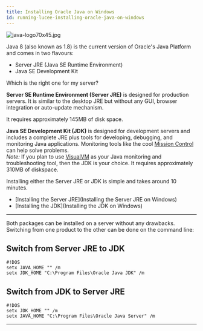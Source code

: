 ```yaml
---
title: Installing Oracle Java on Windows
id: running-lucee-installing-oracle-java-on-windows
---
```


![java-logo70x45.jpg](https://bitbucket.org/repo/rX87Rq/images/3132406793-java-logo70x45.jpg)

Java 8 (also known as 1.8) is the current version of Oracle's Java Platform and comes in two flavours:

* Server JRE (Java SE Runtime Environment)
* Java SE Development Kit

Which is the right one for my server?

**Server SE Runtime Environment (Server JRE)** is designed for production servers. It is similar to the desktop JRE but without any GUI, browser integration or auto-update mechanism.

It requires approximately 145MB of disk space.

**Java SE Development Kit (JDK)**  is designed for development servers and includes a complete JRE plus tools for developing, debugging, and monitoring Java applications. Monitoring tools like the cool [Mission Control](http://docs.oracle.com/javacomponents/jmc-5-4/jmc-user-guide/index.html) can help solve problems.  
*Note:* If you plan to use [VisualVM](http://visualvm.java.net/) as your Java monitoring and troubleshooting tool, then the JDK is your choice. It requires approximately 310MB of diskspace.

Installing either the Server JRE or JDK is simple and takes around 10 minutes.

* [Installing the Server JRE](Installing the Server JRE on Windows)
* [Installing the JDK](Installing the JDK on Windows)

- - -

Both packages can be installed on a server without any drawbacks. Switching from one product to the other can be done on the command line:

##  Switch from Server JRE to JDK ##

```
#!DOS
setx JAVA_HOME "" /m
setx JDK_HOME "C:\Program Files\Oracle Java JDK" /m
```

## Switch from JDK to Server JRE ##

```
#!DOS
setx JDK_HOME "" /m
setx JAVA_HOME "C:\Program Files\Oracle Java Server" /m
```

- - -
